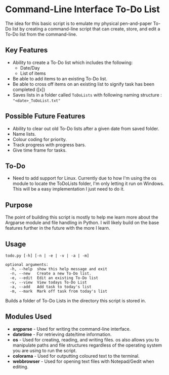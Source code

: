# Command-Line Interface To-Do List

The idea for this basic script is to emulate my physical pen-and-paper To-Do list by creating a command-line script that
can create, store, and edit a To-Do list from the command-line.

## Key Features
* Ability to create a To-Do list which includes the following:
    * Date/Day
    * List of items
* Be able to add items to an existing To-Do list.
* Be able to cross off items on an existing list to signify task has been completed ([x]) 
* Saves lists in a folder called `ToDoLists` with following naming structure :
    `"<date>_ToDoList.txt"`

## Possible Future Features
* Ability to clear out old To-Do lists after a given date from saved folder.
* Name lists.
* Colour coding for priority.
* Track progress with progress bars.
* Give time frame for tasks.

## To-Do
* Need to add support for Linux. Currently due to how I'm using the os module to locate the ToDoLists folder, I'm only
letting it run on Windows. This will be a easy implementation I just need to do it.

## Purpose
The point of building this script is mostly to help me learn more about the Argparse module and file handling in Python.
I will likely build on the base features further in the future with the more I learn.

## Usage
```
todo.py [-h] [-n | -e | -v | -a | -m]

optional arguments:
  -h, --help  show this help message and exit
  -n, --new   Create a new To-Do list.
  -e, --edit  Edit an existing To-Do list
  -v, --view  View todays To-Do List
  -a, --add   Add task to today's list
  -m, --mark  Mark off task from today's list
```
Builds a folder of To-Do Lists in the directory this script is stored in.

## Modules Used
* **argparse**  - Used for writing the command-line interface.
* **datetime** - For retrieving date/time information.
* **os** - Used for creating, reading, and writing files. os also allows you to manipulate paths and file structures
regardless of the operating system you are using to run the script.
* **colorama** - Used for outputting coloured text to the terminal.
* **webbrowser** - Used for opening text files with Notepad/Gedit when editing.
